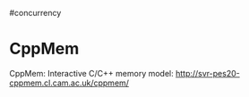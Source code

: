 #concurrency 

# CppMem

CppMem: Interactive C/C++ memory model: http://svr-pes20-cppmem.cl.cam.ac.uk/cppmem/
